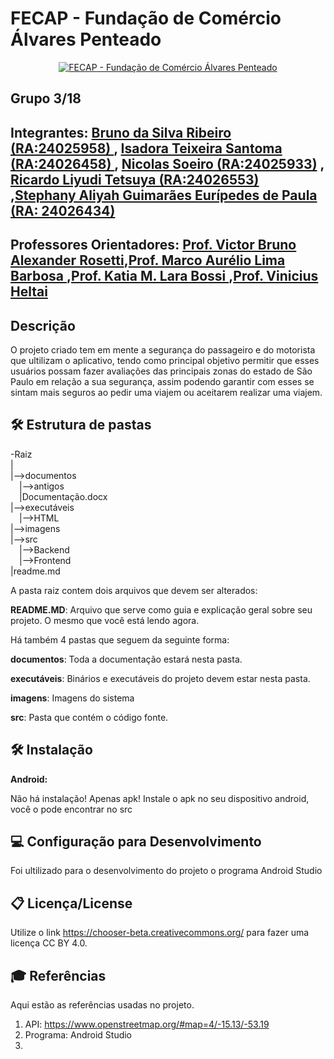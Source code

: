 # FECAP - Fundação de Comércio Álvares Penteado

<p align="center">
<a href= "https://www.fecap.br/"><img src="https://encrypted-tbn0.gstatic.com/images?q=tbn:ANd9GcRhZPrRa89Kma0ZZogxm0pi-tCn_TLKeHGVxywp-LXAFGR3B1DPouAJYHgKZGV0XTEf4AE&usqp=CAU" alt="FECAP - Fundação de Comércio Álvares Penteado" border="0"></a>
</p>

## Grupo 3/18

## Integrantes: <a href="https://github.com/brunosr9">Bruno da Silva Ribeiro (RA:24025958) </a>, <a href="https://github.com/TexDotC0m">Isadora Teixeira Santoma (RA:24026458) </a>, <a href="https://github.com/NicSoeiroDev">Nicolas Soeiro (RA:24025933)</a> </a>, <a href="https://github.com/R4cardo">Ricardo Liyudi Tetsuya (RA:24026553) </a>,<a href ="https://github.com/brunosr9">Stephany Aliyah Guimarães Eurípedes de Paula (RA: 24026434) </a>

## Professores Orientadores: <a href="https://www.linkedin.com/in/victorbarq/">Prof. Victor Bruno Alexander Rosetti</a>,<a href=https://www.linkedin.com/in/marco-aurelio-lima-barbosa/>Prof. Marco Aurélio Lima Barbosa </a>,<a href="https://www.linkedin.com/in/katia-bossi/?original_referer=https%3A%2F%2Fgithub.com%2F">Prof. Katia M. Lara Bossi </a>,<a href="https://www.linkedin.com/in/vheltai/">Prof. Vinicius Heltai </a>

## Descrição
 O projeto criado tem em mente a segurança do passageiro e do motorista que ultilizam o aplicativo, tendo como principal objetivo permitir que esses usuários possam fazer avaliações das principais zonas do estado de São Paulo em relação a sua segurança, assim podendo garantir com esses se sintam mais seguros ao pedir uma viajem ou aceitarem realizar uma viajem. 

## 🛠 Estrutura de pastas

-Raiz<br>
|<br>
|-->documentos<br>
  &emsp;|-->antigos<br>
  &emsp;|Documentação.docx<br>
|-->executáveis<br>
  &emsp;|-->HTML<br>
|-->imagens<br>
|-->src<br>
  &emsp;|-->Backend<br>
  &emsp;|-->Frontend<br>
|readme.md<br>

A pasta raiz contem dois arquivos que devem ser alterados:

<b>README.MD</b>: Arquivo que serve como guia e explicação geral sobre seu projeto. O mesmo que você está lendo agora.

Há também 4 pastas que seguem da seguinte forma:

<b>documentos</b>: Toda a documentação estará nesta pasta.

<b>executáveis</b>: Binários e executáveis do projeto devem estar nesta pasta.

<b>imagens</b>: Imagens do sistema

<b>src</b>: Pasta que contém o código fonte.


## 🛠 Instalação

<b>Android:</b>

Não há instalação! Apenas apk! 
Instale o apk no seu dispositivo android, você o pode encontrar no src

## 💻 Configuração para Desenvolvimento

Foi ultilizado para o desenvolvimento do projeto o programa Android Studio

## 📋 Licença/License
Utilize o link <https://chooser-beta.creativecommons.org/> para fazer uma licença CC BY 4.0.

## 🎓 Referências

Aqui estão as referências usadas no projeto.

1. API: https://www.openstreetmap.org/#map=4/-15.13/-53.19
2. Programa: Android Studio
3. 
